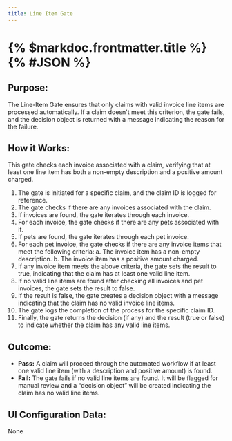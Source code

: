 ```yaml
---
title: Line Item Gate
---
```

# {% $markdoc.frontmatter.title %} {% #JSON %}

## __Purpose:__ 
The Line-Item Gate ensures that only claims with valid invoice line items are processed automatically.  If a claim doesn't meet this criterion, the gate fails, and the decision object is returned with a message indicating the reason for the failure. 


## __How it Works:__
This gate checks each invoice associated with a claim, verifying that at least one line item has both a non-empty description and a positive amount charged.
1.	The gate is initiated for a specific claim, and the claim ID is logged for reference.
2.	The gate checks if there are any invoices associated with the claim.
3.	If invoices are found, the gate iterates through each invoice.
4.	For each invoice, the gate checks if there are any pets associated with it.
5.	If pets are found, the gate iterates through each pet invoice.
6.	For each pet invoice, the gate checks if there are any invoice items that meet the following criteria: 
a.	The invoice item has a non-empty description.
b.	The invoice item has a positive amount charged.
7.	If any invoice item meets the above criteria, the gate sets the result to true, indicating that the claim has at least one valid line item.
8.	If no valid line items are found after checking all invoices and pet invoices, the gate sets the result to false.
9.	If the result is false, the gate creates a decision object with a message indicating that the claim has no valid invoice line items.
10.	The gate logs the completion of the process for the specific claim ID.
11.	Finally, the gate returns the decision (if any) and the result (true or false) to indicate whether the claim has any valid line items.


## __Outcome:__
- **Pass:** A claim will proceed through the automated workflow if at least one valid line item (with a description and positive amount) is found. 
- **Fail:** The gate fails if no valid line items are found.  It will be flagged for manual review and a “decision object” will be created indicating the claim has no valid line items.


## __UI Configuration Data:__
None